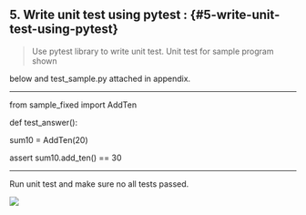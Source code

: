 ## 5. Write unit test using pytest **:** {#5-write-unit-test-using-pytest}

> Use pytest library to write unit test. Unit test for sample program shown

below and test_sample.py attached in appendix.

************************************************************************************

from sample_fixed import AddTen

def test_answer():

sum10 = AddTen(20)

assert sum10.add_ten() == 30

***********************************************************************

Run unit test and make sure no all tests passed.

![](media/media/image8.png)